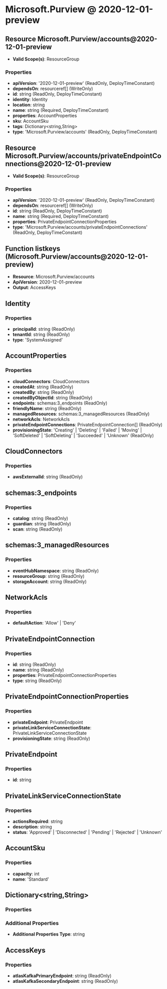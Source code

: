 # Microsoft.Purview @ 2020-12-01-preview

## Resource Microsoft.Purview/accounts@2020-12-01-preview
* **Valid Scope(s)**: ResourceGroup
### Properties
* **apiVersion**: '2020-12-01-preview' (ReadOnly, DeployTimeConstant)
* **dependsOn**: resourceref[] (WriteOnly)
* **id**: string (ReadOnly, DeployTimeConstant)
* **identity**: Identity
* **location**: string
* **name**: string (Required, DeployTimeConstant)
* **properties**: AccountProperties
* **sku**: AccountSku
* **tags**: Dictionary<string,String>
* **type**: 'Microsoft.Purview/accounts' (ReadOnly, DeployTimeConstant)

## Resource Microsoft.Purview/accounts/privateEndpointConnections@2020-12-01-preview
* **Valid Scope(s)**: ResourceGroup
### Properties
* **apiVersion**: '2020-12-01-preview' (ReadOnly, DeployTimeConstant)
* **dependsOn**: resourceref[] (WriteOnly)
* **id**: string (ReadOnly, DeployTimeConstant)
* **name**: string (Required, DeployTimeConstant)
* **properties**: PrivateEndpointConnectionProperties
* **type**: 'Microsoft.Purview/accounts/privateEndpointConnections' (ReadOnly, DeployTimeConstant)

## Function listkeys (Microsoft.Purview/accounts@2020-12-01-preview)
* **Resource**: Microsoft.Purview/accounts
* **ApiVersion**: 2020-12-01-preview
* **Output**: AccessKeys

## Identity
### Properties
* **principalId**: string (ReadOnly)
* **tenantId**: string (ReadOnly)
* **type**: 'SystemAssigned'

## AccountProperties
### Properties
* **cloudConnectors**: CloudConnectors
* **createdAt**: string (ReadOnly)
* **createdBy**: string (ReadOnly)
* **createdByObjectId**: string (ReadOnly)
* **endpoints**: schemas:3_endpoints (ReadOnly)
* **friendlyName**: string (ReadOnly)
* **managedResources**: schemas:3_managedResources (ReadOnly)
* **networkAcls**: NetworkAcls
* **privateEndpointConnections**: PrivateEndpointConnection[] (ReadOnly)
* **provisioningState**: 'Creating' | 'Deleting' | 'Failed' | 'Moving' | 'SoftDeleted' | 'SoftDeleting' | 'Succeeded' | 'Unknown' (ReadOnly)

## CloudConnectors
### Properties
* **awsExternalId**: string (ReadOnly)

## schemas:3_endpoints
### Properties
* **catalog**: string (ReadOnly)
* **guardian**: string (ReadOnly)
* **scan**: string (ReadOnly)

## schemas:3_managedResources
### Properties
* **eventHubNamespace**: string (ReadOnly)
* **resourceGroup**: string (ReadOnly)
* **storageAccount**: string (ReadOnly)

## NetworkAcls
### Properties
* **defaultAction**: 'Allow' | 'Deny'

## PrivateEndpointConnection
### Properties
* **id**: string (ReadOnly)
* **name**: string (ReadOnly)
* **properties**: PrivateEndpointConnectionProperties
* **type**: string (ReadOnly)

## PrivateEndpointConnectionProperties
### Properties
* **privateEndpoint**: PrivateEndpoint
* **privateLinkServiceConnectionState**: PrivateLinkServiceConnectionState
* **provisioningState**: string (ReadOnly)

## PrivateEndpoint
### Properties
* **id**: string

## PrivateLinkServiceConnectionState
### Properties
* **actionsRequired**: string
* **description**: string
* **status**: 'Approved' | 'Disconnected' | 'Pending' | 'Rejected' | 'Unknown'

## AccountSku
### Properties
* **capacity**: int
* **name**: 'Standard'

## Dictionary<string,String>
### Properties
### Additional Properties
* **Additional Properties Type**: string

## AccessKeys
### Properties
* **atlasKafkaPrimaryEndpoint**: string (ReadOnly)
* **atlasKafkaSecondaryEndpoint**: string (ReadOnly)

